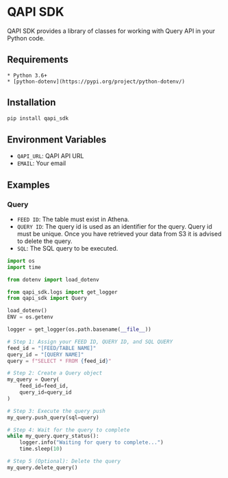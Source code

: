# QAPI SDK

QAPI SDK provides a library of classes for working with Query API in your Python code.

## Requirements

    * Python 3.6+
    * [python-dotenv](https://pypi.org/project/python-dotenv/)

## Installation

```bash
pip install qapi_sdk 
```

## Environment Variables

- `QAPI_URL`: QAPI API URL
- `EMAIL`: Your email

## Examples

### Query

- `FEED ID`: The table must exist in Athena.
- `QUERY ID`: The query id is used as an identifier for the query. Query id must be unique. Once you have retrieved your
  data from S3 it is advised to delete the query.
- `SQL`: The SQL query to be executed.

```python
import os
import time

from dotenv import load_dotenv

from qapi_sdk.logs import get_logger
from qapi_sdk import Query

load_dotenv()
ENV = os.getenv

logger = get_logger(os.path.basename(__file__))

# Step 1: Assign your FEED ID, QUERY ID, and SQL QUERY
feed_id = "[FEED/TABLE NAME]"
query_id = "[QUERY NAME]"
query = f"SELECT * FROM {feed_id}"

# Step 2: Create a Query object
my_query = Query(
    feed_id=feed_id,
    query_id=query_id
)

# Step 3: Execute the query push
my_query.push_query(sql=query)

# Step 4: Wait for the query to complete
while my_query.query_status():
    logger.info("Waiting for query to complete...")
    time.sleep(10)

# Step 5 (Optional): Delete the query
my_query.delete_query()
```




